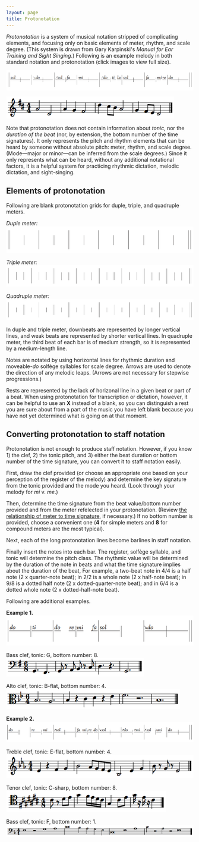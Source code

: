 ```yaml
---
layout: page
title: Protonotation
---
```


*Protonotation* is a system of musical notation stripped of complicating elements, and focusing only on basic elements of meter, rhythm, and scale degree. (This system is drawn from Gary Karpinski's *Manual for Ear Training and Sight Singing*.) Following is an example melody in both standard notation and protonotation (click images to view full size).

[![](/images/protonotation/demoMel.png)](/images/protonotation/demoMel.png)

[![](/images/protonotation/demoMelStaff.png)](/images/protonotation/demoMelStaff.png)

Note that protonotation does not contain information about *tonic*, nor the *duration of the beat* (nor, by extension, the bottom number of the time signatures). It only represents the pitch and rhythm elements that can be heard by someone without absolute pitch: meter, rhythm, and scale degree. (Mode—major or minor—can be inferred from the scale degrees.) Since it only represents what can be heard, without any additional notational factors, it is a helpful system for practicing rhythmic dictation, melodic dictation, and sight-singing.

## Elements of protonotation ##

Following are blank protonotation grids for duple, triple, and quadruple meters.

*Duple meter:*  
![Duple meter.](/images/protonotation/duple.png)  

*Triple meter:*  
![Triple meter.](/images/protonotation/triple.png)  

*Quadruple meter:*  
![Quadruple meter.](/images/protonotation/quadruple.png)  

In duple and triple meter, downbeats are represented by longer vertical lines, and weak beats are represented by shorter vertical lines. In quadruple meter, the third beat of each bar is of medium strength, so it is represented by a medium-length line.

Notes are notated by using horizontal lines for rhythmic duration and moveable-*do* solfège syllables for scale degree. Arrows are used to denote the direction of any melodic leaps. (Arrows are not necessary for stepwise progressions.)

Rests are represented by the lack of horizonal line in a given beat or part of a beat. When using protonotation for transcription or dictation, however, it can be helpful to use an **X** instead of a blank, so you can distinguish a rest you are sure about from a part of the music you have left blank because you have not yet determined what is going on at that moment.

## Converting protonotation to staff notation ##

Protonotation is not enough to produce staff notation. However, if you know 1) the clef, 2) the tonic pitch, and 3) either the beat duration or bottom number of the time signature, you can convert it to staff notation easily.

First, draw the clef provided (or choose an appropriate one based on your perception of the register of the melody) and determine the key signature from the tonic provided and the mode you heard. (Look through your melody for *mi* v. *me*.)

Then, determine the time signature from the beat value/bottom number provided and from the meter refelected in your protonotation. (Review [the relationship of meter to time signature](meter.html), if necessary.) If no bottom number is provided, choose a convenient one (**4** for simple meters and **8** for compound meters are the most typical).

Next, each of the long protonotation lines become barlines in staff notation.

Finally insert the notes into each bar. The register, solfège syllable, and tonic will determine the pitch class. The rhythmic value will be determined by the duration of the note in beats and what the time signature implies about the duration of the beat, For example, a two-beat note in 4/4 is a half note (2 x quarter-note beat); in 2/2 is a whole note (2 x half-note beat); in 9/8 is a dotted half note (2 x dotted-quarter-note beat); and in 6/4 is a dotted whole note (2 x dotted-half-note beat).

Following are additional examples.

**Example 1.**  
[![](/images/protonotation/dupleMel.png)](/images/protonotation/dupleMel.png)

Bass clef, tonic: G, bottom number: 8.  
[![](/images/protonotation/duple-G.png)](/images/protonotation/duple-G.png)

Alto clef, tonic: B-flat, bottom number: 4.
[![](/images/protonotation/duple-Bb.png)](/images/protonotation/duple-Bb.png)

**Example 2.**  
[![](/images/protonotation/quadrupleMel.png)](/images/protonotation/quadrupleMel.png)

Treble clef, tonic: E-flat, bottom number: 4.  
[![](/images/protonotation/quadruple-Es.png)](/images/protonotation/quadruple-Es.png)

Tenor clef, tonic: C-sharp, bottom number: 8.
[![](/images/protonotation/quadruple-Cis.png)](/images/protonotation/quadruple-Cis.png)

Bass clef, tonic: F, bottom number: 1.
[![](/images/protonotation/quadruple-F.png)](/images/protonotation/quadruple-F.png)
